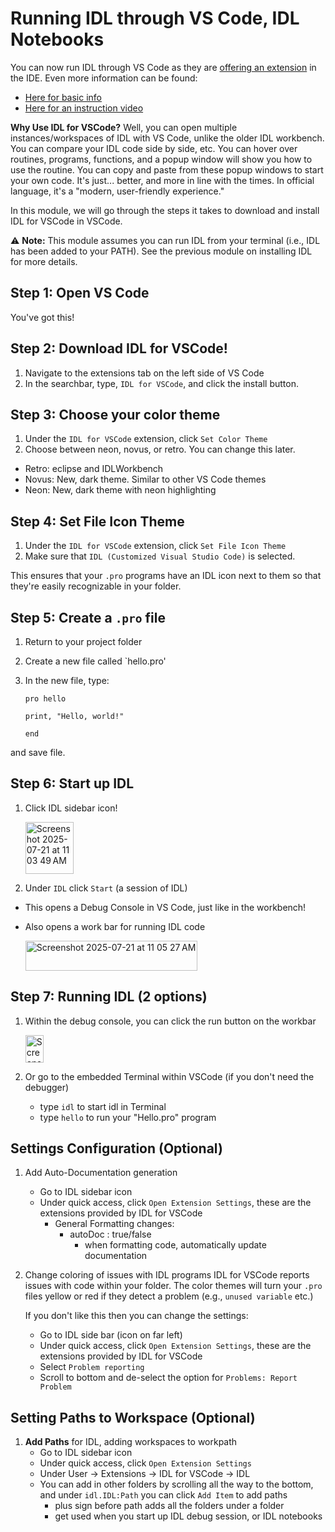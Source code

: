 # Running IDL through VS Code, IDL Notebooks

You can now run IDL through VS Code as they are [offering an extension](https://www.nv5geospatialsoftware.com/Support/Maintenance-Detail/back-to-the-future-idl174-for-visual-studio-code) in the IDE. Even more information can be found:
- [Here for basic info](https://marketplace.visualstudio.com/items?itemName=IDL.idl-for-vscode) 
- [Here for an instruction video](https://www.nv5geospatialsoftware.com/company/events/events-detail/reimagine-the-way-you-program-with-idl-for-vscode)

**Why Use IDL for VSCode?** Well, you can open multiple instances/workspaces of IDL with VS Code, unlike the older IDL workbench. You can compare your IDL code side by side, etc. You can hover over routines, programs, functions, and a popup window will show you how to use the routine. You can copy and paste from these popup windows to start your own code. It's just... better, and more in line with the times. In official language, it's a "modern, user-friendly experience."

In this module, we will go through the steps it takes to download and install IDL for VSCode in VSCode.

⚠️ **Note:** This module assumes you can run IDL from your terminal (i.e., IDL has been added to your PATH). See the previous module on installing IDL for more details.

## Step 1: Open VS Code
You've got this!

## Step 2: Download IDL for VSCode!
1. Navigate to the extensions tab on the left side of VS Code
2. In the searchbar, type, `IDL for VSCode`, and click the install button.

## Step 3: Choose your color theme
1. Under the `IDL for VSCode` extension, click `Set Color Theme`
2. Choose between neon, novus, or retro. You can change this later.
- Retro: eclipse and IDLWorkbench
- Novus: New, dark theme. Similar to other VS Code themes
- Neon: New, dark theme with neon highlighting

## Step 4: Set File Icon Theme
1.  Under the `IDL for VSCode` extension, click `Set File Icon Theme`
2.  Make sure that `IDL (Customized Visual Studio Code)` is selected.

This ensures that your `.pro` programs have an IDL icon next to them so that they're easily recognizable in your folder.

## Step 5: Create a `.pro` file
1. Return to your project folder
2. Create a new file called `hello.pro'
3. In the new file, type:

   ```
   pro hello
   
   print, "Hello, world!"

   end
   ```
  and save file. 

## Step 6: Start up IDL
1. Click IDL sidebar icon!

      <img width="77" height="83" alt="Screenshot 2025-07-21 at 11 03 49 AM" src="https://github.com/user-attachments/assets/42ff56c9-2f46-420e-b4ce-549eadb89652" /> 

3. Under `IDL` click `Start` (a session of IDL)
  - This opens a Debug Console in VS Code, just like in the workbench!
  - Also opens a work bar for running IDL code

      <img width="275" height="48" alt="Screenshot 2025-07-21 at 11 05 27 AM" src="https://github.com/user-attachments/assets/0e495f38-507a-48cc-a35c-0e9266228915" />

## Step 7: Running IDL (2 options)
1. Within the debug console, you can click the run button on the workbar

      <img width="29" height="44" alt="Screenshot 2025-07-21 at 11 07 55 AM" src="https://github.com/user-attachments/assets/8609bd5e-1f59-4741-9e9b-fdc14abdc1f1" />

2. Or go to the embedded Terminal within VSCode (if you don't need the debugger)
   - type `idl` to start idl in Terminal
   - type `hello` to run your "Hello.pro" program


## Settings Configuration (Optional) 
1. Add Auto-Documentation generation
   - Go to IDL sidebar icon
   - Under quick access, click `Open Extension Settings`, these are the extensions provided by IDL for VSCode
      - General Formatting changes:
         - autoDoc : true/false
           - when formatting code, automatically update documentation
2. Change coloring of issues with IDL programs
    IDL for VSCode reports issues with code within your folder. The color themes will turn your `.pro` files yellow or red if they detect a problem (e.g., `unused variable` etc.)

   If you don't like this then you can change the settings:
   - Go to IDL side bar (icon on far left)
   - Under quick access, click `Open Extension Settings`, these are the extensions provided by IDL for VSCode
   - Select `Problem reporting`
   - Scroll to bottom and de-select the option for `Problems: Report Problem`

## Setting Paths to Workspace (Optional)

1. **Add Paths** for IDL, adding workspaces to workpath
     - Go to IDL sidebar icon
     - Under quick access, click `Open Extension Settings`
     - Under User → Extensions → IDL for VSCode → IDL
     - You can add in other folders by scrolling all the way to the bottom, and under `idl.IDL:Path` you can click `Add Item` to add paths
        - plus sign before path adds all the folders under a folder
        - get used when you start up IDL debug session, or IDL notebooks





    

